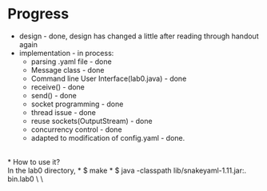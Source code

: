 # Progress
* design - done, design has changed a little after reading through handout again
* implementation - in process:
	* parsing .yaml file - done
	* Message class - done
	* Command line User Interface(lab0.java) - done
	* receive() - done
	* send() - done
	* socket programming - done
	* thread issue - done
	* reuse sockets(OutputStream) - done
	* concurrency control - done
	* adapted to modification of config.yaml - done.
<br/>
* How to use it?
<br/>In the lab0 directory,
	* $ make
	* $ java -classpath lib/snakeyaml-1.11.jar:. bin.lab0 \<conf_filename\> \<local_name\>
